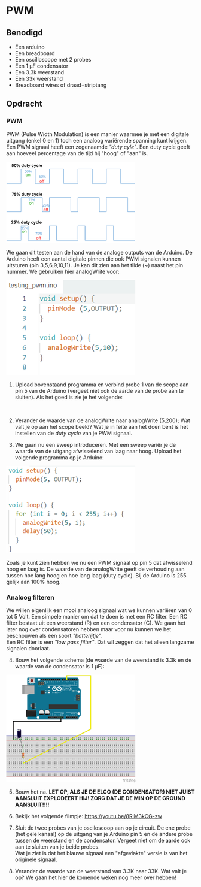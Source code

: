 # PWM

## Benodigd

- Een arduino
- Een breadboard
- Een oscilloscope met 2 probes
- Een 1 μF condensator
- Een 3.3k weerstand
- Een 33k weerstand
- Breadboard wires of draad+striptang

## Opdracht

### PWM
PWM (Pulse Width Modulation) is een manier waarmee je met een digitale uitgang (enkel 0 en 1) toch een analoog variërende spanning kunt krijgen. 
Een PWM signaal heeft een zogenaamde *"duty cyle"*. Een duty cycle geeft aan hoeveel percentage van de tijd hij "hoog" of "aan" is.

<img title="" src="./img/Duty_Cycle_Examples.png" alt="" width="345">

We gaan dit testen aan de hand van de analoge outputs van de Arduino. De Arduino heeft een aantal digitale pinnen die ook PWM signalen kunnen uitsturen (pin 3,5,6,9,10,11). Je kan dit zien aan het tilde  (~) naast het pin nummer. 
We gebruiken hier analogWrite voor: 

<img title="" src="./img/test_pwm_1.png" alt="" width="345">

1) Upload bovenstaand programma en verbind probe 1 van de scope aan pin 5 van de Arduino (vergeet niet ook de aarde van de probe aan te sluiten).
Als het goed is zie je het volgende:
<img title="" src="./img/foto_scope.png" alt="" width="345">


2) Verander de waarde van de analogWrite naar analogWrite (5,200);
Wat valt je op aan het scope beeld? Wat je in feite aan het doen bent is het instellen van de *duty cycle* van je PWM signaal.

3) We gaan nu een sweep introduceren. Met een sweep variër je de waarde van de uitgang afwisselend van laag naar hoog. Upload het volgende programma op je Arduino:
<img title="" src="./img/test_pwm_2.png" alt="" width="345">

Zoals je kunt zien hebben we nu een PWM signaal op pin 5 dat afwisselend hoog en laag is. De waarde van de analogWrite geeft de verhouding aan tussen hoe lang hoog en hoe lang laag (duty cycle). Bij de Arduino is 255 gelijk aan 100% hoog.

### Analoog filteren
We willen eigenlijk een mooi analoog signaal wat we kunnen variëren van 0 tot 5 Volt. Een simpele manier om dat te doen is met een RC filter. Een RC filter bestaat uit een weerstand (R) en een condensator (C). We gaan het later nog over condensatoren hebben maar voor nu kunnen we het beschouwen als een soort *"batterijtje"*.<br>
Een RC filter is een *"low pass filter"*. Dat wil zeggen dat het alleen langzame signalen doorlaat. 

4) Bouw het volgende schema (de waarde van de weerstand is 3.3k en de waarde van de condensator is 1 μF):

<img title="" src="./img/PWM-RC.png" alt="" width="345">

<img title="" src="./img/foto_setup.png" alt="" width="345">

5) Bouw het na. **LET OP, ALS JE DE ELCO (DE CONDENSATOR) NIET JUIST AANSLUIT EXPLODEERT HIJ! ZORG DAT JE DE MIN OP DE GROUND AANSLUIT!!!!**

6) Bekijk het volgende filmpje:
https://youtu.be/8RlM3kCG-zw

7) Sluit de twee probes van je osciloscoop aan op je circuit. De ene probe (het gele kanaal) op de uitgang van je Arduino pin 5 en de andere probe tussen de weerstand en de condensator. Vergeet niet om de aarde ook aan te sluiten van je beide probes.<br>
Wat je ziet is dat het blauwe signaal een "afgevlakte" versie is van het originele signaal.

8) Verander de waarde van de weerstand van 3.3K naar 33K. Wat valt je op? We gaan het hier de komende weken nog meer over hebben!
